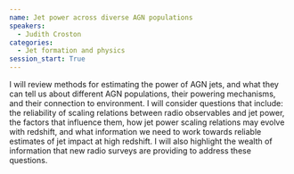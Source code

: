 ```yaml
---
name: Jet power across diverse AGN populations
speakers:
  - Judith Croston
categories:
  - Jet formation and physics
session_start: True
---
```


I will review methods for estimating the power of AGN jets, and what they can tell us about different AGN populations, their powering mechanisms, and their connection to environment. I will consider questions that include: the reliability of scaling relations between radio observables and jet power, the factors that influence them, how jet power scaling relations may evolve with redshift, and what information we need to work towards reliable estimates of jet impact at high redshift. I will also highlight the wealth of information that new radio surveys are providing to address these questions.